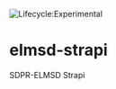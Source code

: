 ![Lifecycle:Experimental](https://img.shields.io/badge/Lifecycle-Experimental-339999)
# elmsd-strapi
SDPR-ELMSD Strapi
